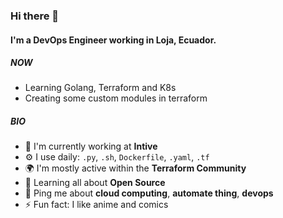 ### Hi there 👋

#### I'm a DevOps Engineer working in Loja, Ecuador.

##### NOW

- Learning Golang, Terraform and K8s
- Creating some custom modules in terraform

##### BIO

- 🏢 I'm currently working at **Intive**
- ⚙️ I use daily: `.py`, `.sh`, `Dockerfile`, `.yaml`, `.tf`
- 🌍 I'm mostly active within the **Terraform Community**
- 🌱 Learning all about **Open Source**
- 💬 Ping me about **cloud computing**, **automate thing**, **devops**
- ⚡️ Fun fact: I like anime and comics
